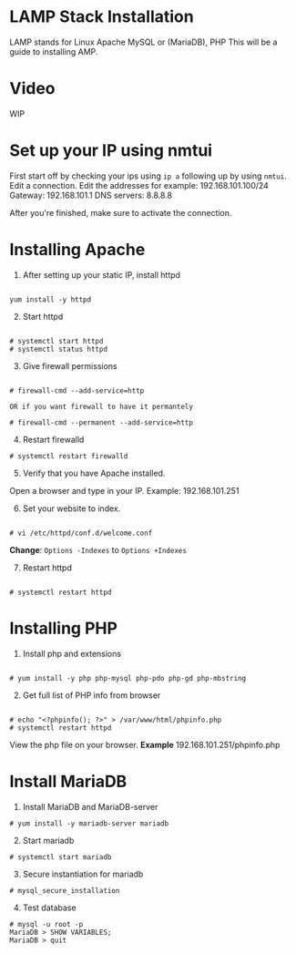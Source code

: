 # LAMP Stack Installation

LAMP stands for Linux Apache MySQL or (MariaDB), PHP
This will be a guide to installing AMP.


# Video

WIP

# Set up your IP using nmtui

First start off by checking your ips using `ip a`  following up by using `nmtui`.
Edit a connection.
Edit the addresses for example: 192.168.101.100/24
Gateway: 192.168.101.1
DNS servers: 8.8.8.8

After you're finished, make sure to activate the connection.

# Installing Apache

1. After setting up your static IP, install httpd

```

yum install -y httpd

```

2. Start httpd

```

# systemctl start httpd
# systemctl status httpd

```

3. Give firewall permissions

```

# firewall-cmd --add-service=http

OR if you want firewall to have it permantely

# firewall-cmd --permanent --add-service=http

```

4. Restart firewalld


```
# systemctl restart firewalld

```


5. Verify that you have Apache installed.

Open a browser and type in your IP. Example:
192.168.101.251

6. Set your website to index.

```

# vi /etc/httpd/conf.d/welcome.conf

```

**Change**:  ``Options -Indexes`` to ``Options +Indexes``

7. Restart httpd

```

# systemctl restart httpd

```


# Installing PHP

1. Install php and extensions

```

# yum install -y php php-mysql php-pdo php-gd php-mbstring

```


2. Get full list of PHP info from browser

```

# echo "<?phpinfo(); ?>" > /var/www/html/phpinfo.php
# systemctl restart httpd

```

View the php file on your browser. **Example** 192.168.101.251/phpinfo.php


# Install MariaDB

1. Install MariaDB and MariaDB-server

```
# yum install -y mariadb-server mariadb

```

2. Start mariadb

```
# systemctl start mariadb

```

3. Secure instantiation for mariadb

```
# mysql_secure_installation

```

4. Test database

```
# mysql -u root -p
MariaDB > SHOW VARIABLES;
MariaDB > quit

```
